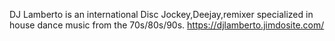 DJ Lamberto is an international Disc Jockey,Deejay,remixer
specialized in house dance music from the 70s/80s/90s.  https://djlamberto.jimdosite.com/
